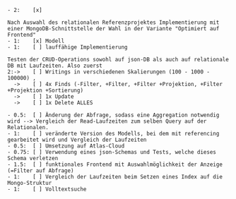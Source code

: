 	- 2: 	[x]

	Nach Auswahl des relationalen Referenzprojektes Implementierung mit einer MongoDB-Schnittstelle der Wahl in der Variante "Optimiert auf Frontend"
	- 1: 	[x] Modell 
	- 1: 	[ ] lauffähige Implementierung

	Testen der CRUD-Operations sowohl auf json-DB als auch auf relationale DB mit Laufzeiten. Also zuerst 
	2:-> 	[ ] Writings in verschiedenen Skalierungen (100 - 1000 - 100000) , 
	  -> 	[ ] 4x Finds (-Filter, +Filter, +Filter +Projektion, +Filter +Projektion +Sortierung) 
	  -> 	[ ] 1x Update 
	  -> 	[ ] 1x Delete ALLES

    - 0.5:  [ ] Änderung der Abfrage, sodass eine Aggregation notwendig wird --> Vergleich der Read-Laufzeiten zum selben Query auf der Relationalen.
    - 1: 	[ ] veränderte Version des Modells, bei dem mit referencing gearbeitet wird und Vergleich der Laufzeiten
    - 0.5: 	[ ] Umsetzung auf Atlas-Cloud
    - 0.75: [ ] Verwendung eines json-Schemas und Tests, welche dieses Schema verletzen
    - 1.5:	[ ] funktionales Frontend mit Auswahlmöglichkeit der Anzeige (=Filter auf Abfrage)
    - 1: 	[ ] Vergleich der Laufzeiten beim Setzen eines Index auf die Mongo-Struktur
    - 1:	[ ] Volltextsuche
